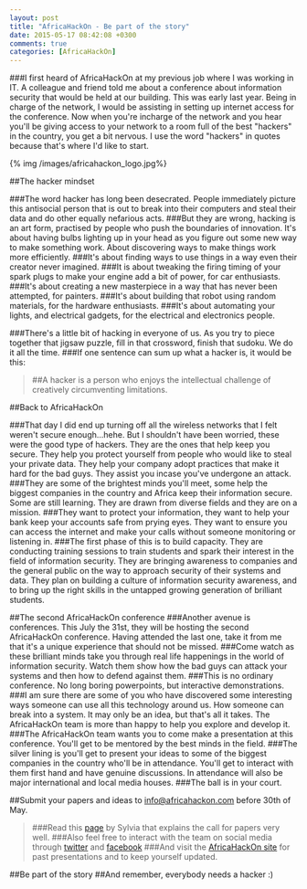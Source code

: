 ```yaml
---
layout: post
title: "AfricaHackOn - Be part of the story"
date: 2015-05-17 08:42:08 +0300
comments: true
categories: [AfricaHackOn]
---
```

###I first heard of AfricaHackOn at my previous job where I was working in IT. A colleague and friend told me about a conference about information security that would be held at our building. This was early last year. Being in charge of the network, I would be assisting in setting up internet access for the conference. Now when you're incharge of the network and you hear you'll be giving access to your network to a room full of the best "hackers" in the country, you get a bit nervous. I use the word "hackers" in quotes because that's where I'd like to start.

<!--more-->

{% img /images/africahackon_logo.jpg%}

##The hacker mindset

###The word hacker has long been desecrated. People immediately picture this antisocial person that is out to break into their computers and steal their data and do other equally nefarious acts.
###But they are wrong, hacking is an art form, practised by people who push the boundaries of innovation. It's about having bulbs lighting up in your head as you figure out some new way to make something work. About discovering ways to make things work more efficiently. 
###It's about finding ways to use things in a way even their creator never imagined.
###It is about tweaking the firing timing of your spark plugs to make your engine add a bit of power, for car enthusiasts.
###It's about creating a new masterpiece in a way that has never been attempted, for painters.
###It's about building that robot using random materials, for the hardware enthusiasts.
###It's about automating your lights, and electrical gadgets, for the electrical and electronics people.

###There's a little bit of hacking in everyone of us. As you try to piece together that jigsaw puzzle, fill in that crossword, finish that sudoku. We do it all the time.
###If one sentence can sum up what a hacker is, it would be this:
>##A hacker is a person who enjoys the intellectual challenge of creatively circumventing limitations.

##Back to AfricaHackOn

###That day I did end up turning off all the wireless networks that I felt weren't secure enough...hehe. But I shouldn't have been worried, these were the good type of hackers. They are the ones that help keep you secure. They help you protect yourself from people who would like to steal your private data. They help your company adopt practices that make it hard for the bad guys. They assist you incase you've undergone an attack. 
###They are some of the brightest minds you'll meet, some help the biggest companies in the country and Africa keep their information secure. Some are still learning. They are drawn from diverse fields and they are on a mission.
###They want to protect your information, they want to help your bank keep your accounts safe from prying eyes. They want to ensure you can access the internet and make your calls without someone monitoring or listening in.
###The first phase of this is to build capacity. They are conducting training sessions to train students and spark their interest in the field of information security. They are bringing awareness to companies and the general public on the way to approach security of their systems and data. They plan on building a culture of information security awareness, and to bring up the right skills in the untapped growing generation of brilliant students.

##The second AfricaHackOn conference
###Another avenue is conferences. This July the 31st, they will be hosting the second AfricaHackOn conference. Having attended the last one, take it from me that it's a unique experience that should not be missed.
###Come watch as these brilliant minds take you through real life happenings in the world of information security. Watch them show how the bad guys can attack your systems and then how to defend against them. 
###This is no ordinary conference. No long boring powerpoints, but interactive demonstrations.
###I am sure there are some of you who have discovered some interesting ways someone can use all this technology around us. How someone can break into a system. It may only be an idea, but that's all it takes. The AfricaHackOn team is more than happy to help you explore and develop it. 
###The AfricaHackOn team wants you to come make a presentation at this conference. You'll get to be mentored by the best minds in the field.
###The silver lining is you'll get to present your ideas to some of the biggest companies in the country who'll be in attendance. You'll get to interact with them first hand and have genuine discussions. In attendance will also be major international and local media houses.
###The ball is in your court.

##Submit your papers and ideas to info@africahackon.com before 30th of May.
>###Read this [page](http://sylviamunyisia.blogspot.com/2015/05/call-for-papers.html) by Sylvia that explains the call for papers very well.
>###Also feel free to interact with the team on social media through [twitter](https://twitter.com/africahackon) and [facebook](https://www.facebook.com/africahackon)
>###And visit the [AfricaHackOn site](http://www.africahackon.com/) for past presentations and to keep yourself updated.

##Be part of the story
##And remember, everybody needs a hacker :)


